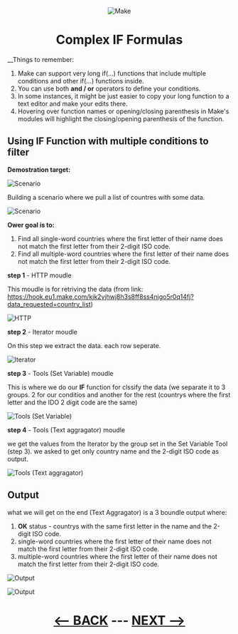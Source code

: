 <div align="center">

![Make](pic/make_logo.gif)

# Complex IF Formulas
</div>


__Things to remember:

1. Make can support very long if(...) functions that include multiple conditions and other if(...) functions inside.
2. You can use both __and / or__ operators to define your conditions.
3. In some instances, it might be just easier to copy your long function to a text editor and make your edits there.
4. Hovering over function names or opening/closing parenthesis in Make's modules will highlight the closing/opening parenthesis of the function.
   


## Using IF Function with multiple conditions to filter

__Demostration target:__

![Scenario](pic/l4complexifall.gif)

Building a scenario where we pull a list of countres with some data.

![Scenario](pic/l4complexifdata.gif)

__Ower goal is to:__
1. Find all single-word countries where the first letter of their name does not match the first letter from their 2-digit ISO code.
2. Find all multiple-word countries where the first letter of their name does not match the first letter from their 2-digit ISO code.

__step 1__ - HTTP moudle

This moudle is for retriving the data (from link: https://hook.eu1.make.com/kjk2vjhwj8h3s8ff8ss4njgo5r0q14fj?data_requested=country_list)

![HTTP](pic/l4complexifhttp.gif)

__step 2__ - Iterator moudle

On this step we extract the data. each row seperate.

![Iterator](pic/l4complexifliterator.gif)

__step 3__ - Tools (Set Variable) moudle

This is where we do our __IF__ function for clssify the data (we separate it to 3 groups. 2 for our conditios and another for the rest (countrys where the first letter and the IDO 2 digit code are the same)
   

![Tools (Set Variable)](pic/l4complexififstatement.gif)

__step 4__ - Tools (Text aggragator) moudle

we get the values from the Iterator by the group set in the Set Variable Tool (step 3). 
we asked to get only country name and the 2-digit ISO code as output.

![Tools (Text aggragator)](pic/l4complexiftext.gif)

## Output

what we will get on the end (Text Aggragator) is a 3 boundle output where:
   1. __OK__ status - countrys with the same first letter in the name and the 2-digit ISO code.
   2. single-word countries where the first letter of their name does not match the first letter from their 2-digit ISO code.
   3. multiple-word countries where the first letter of their name does not match the first letter from their 2-digit ISO code.


![Output](pic/l4complexiffinalout.gif)


![Output](pic/l4complexiffinalout1.gif)

<div align="center">
  
# [<-- BACK](l4understandingtime.md) --- [NEXT -->](l4.md)
</div>

